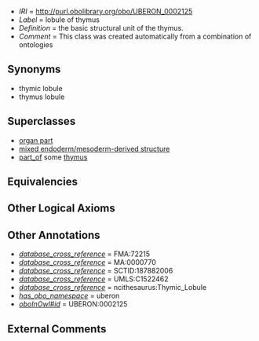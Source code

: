  * *IRI* = http://purl.obolibrary.org/obo/UBERON_0002125
 * *Label* = lobule of thymus
 * *Definition* = the basic structural unit of the thymus.
 * *Comment* = This class was created automatically from a combination of ontologies

## Synonyms

 * thymic lobule
 * thymus lobule

## Superclasses

 * [organ part](../../UBERON/64/UBERON_0000064.md)
 * [mixed endoderm/mesoderm-derived structure](../../UBERON/77/UBERON_0000077.md)
 * [part_of](../../BFO/50/BFO_0000050.md) some [thymus](../../UBERON/70/UBERON_0002370.md)

## Equivalencies


## Other Logical Axioms


## Other Annotations

 * *[database_cross_reference](../../ef/oboInOwl#hasDbXref.md)* = FMA:72215
 * *[database_cross_reference](../../ef/oboInOwl#hasDbXref.md)* = MA:0000770
 * *[database_cross_reference](../../ef/oboInOwl#hasDbXref.md)* = SCTID:187882006
 * *[database_cross_reference](../../ef/oboInOwl#hasDbXref.md)* = UMLS:C1522462
 * *[database_cross_reference](../../ef/oboInOwl#hasDbXref.md)* = ncithesaurus:Thymic_Lobule
 * *[has_obo_namespace](../../ce/oboInOwl#hasOBONamespace.md)* = uberon
 * *[oboInOwl#id](../../id/oboInOwl#id.md)* = UBERON:0002125

## External Comments

